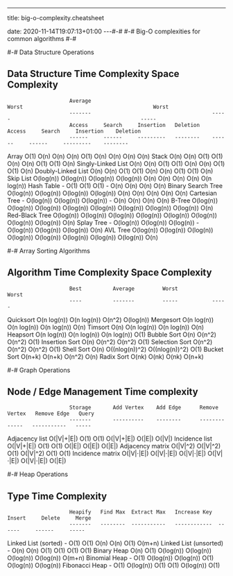 ---
title: big-o-complexity.cheatsheet

date: 2020-11-14T19:07:13+01:00
---#-#
#-# Big-O complexities for common algorithms
#-#

#-# Data Structure Operations

Data Structure          Time Complexity                                                                              Space Complexity
-------------------------------------------------------------------------------------------------------------------------------------
                        Average                                       Worst                                          Worst
                        -------                                       -----                                          -----
                        Access     Search     Insertion   Deletion    Access     Search     Insertion    Deletion
                        ------     ------     ---------   --------    ------     ------     ---------    --------
Array                   O(1)       O(n)       O(n)        O(n)        O(1)       O(n)       O(n)         O(n)        O(n)
Stack                   O(n)       O(n)       O(1)        O(1)        O(n)       O(n)       O(1)         O(1)        O(n)
Singly-Linked List      O(n)       O(n)       O(1)        O(1)        O(n)       O(n)       O(1)         O(1)        O(n)
Doubly-Linked List      O(n)       O(n)       O(1)        O(1)        O(n)       O(n)       O(1)         O(1)        O(n)
Skip List               O(log(n))  O(log(n))  O(log(n))   O(log(n))   O(n)       O(n)       O(n)         O(n)        O(n log(n))
Hash Table              -          O(1)       O(1)        O(1)        -          O(n)       O(n)         O(n)        O(n)
Binary Search Tree      O(log(n))  O(log(n))  O(log(n))   O(log(n))   O(n)       O(n)       O(n)         O(n)        O(n)
Cartesian Tree          -          O(log(n))  O(log(n))   O(log(n))   -          O(n)       O(n)         O(n)        O(n)
B-Tree                  O(log(n))  O(log(n))  O(log(n))   O(log(n))   O(log(n))  O(log(n))  O(log(n))    O(log(n))   O(n)
Red-Black Tree          O(log(n))  O(log(n))  O(log(n))   O(log(n))   O(log(n))  O(log(n))  O(log(n))    O(log(n))   O(n)
Splay Tree              -          O(log(n))  O(log(n))   O(log(n))   -          O(log(n))  O(log(n))    O(log(n))   O(n)
AVL Tree                O(log(n))  O(log(n))  O(log(n))   O(log(n))   O(log(n))  O(log(n))  O(log(n))    O(log(n))   O(n)


#-# Array Sorting Algorithms

Algorithm               Time Complexity                               Space Complexity
--------------------------------------------------------------------------------------
                        Best          Average         Worst           Worst
                        ----          -------         -----           -----
Quicksort               O(n log(n))   O(n log(n))     O(n^2)          O(log(n))
Mergesort               O(n log(n))   O(n log(n))     O(n log(n))     O(n)
Timsort                 O(n)          O(n log(n))     O(n log(n))     O(n)
Heapsort                O(n log(n))   O(n log(n))     O(n log(n))     O(1)
Bubble Sort             O(n)          O(n^2)          O(n^2)          O(1)
Insertion Sort          O(n)          O(n^2)          O(n^2)          O(1)
Selection Sort          O(n^2)        O(n^2)          O(n^2)          O(1)
Shell Sort              O(n)          O((nlog(n))^2)  O((nlog(n))^2)  O(1)
Bucket Sort             O(n+k)        O(n+k)          O(n^2)          O(n)
Radix Sort              O(nk)         O(nk)           O(nk)           O(n+k)


#-# Graph Operations

Node / Edge Management  Time complexity
-----------------------------------------------------------------------------------------------------
                        Storage       Add Vertex    Add Edge      Remove Vertex   Remove Edge   Query
                        -------       ----------    --------      -------------   -----------   -----
Adjacency list          O(|V|+|E|)    O(1)          O(1)          O(|V|+|E|)      O(|E|)        O(|V|)
Incidence list          O(|V|+|E|)    O(1)          O(1)          O(|E|)          O(|E|)        O(|E|)
Adjacency matrix        O(|V|^2)      O(|V|^2)      O(1)          O(|V|^2)        O(1)          O(1)
Incidence matrix        O(|V|⋅|E|)    O(|V|⋅|E|)    O(|V|⋅|E|)    O(|V|⋅|E|)      O(|V|⋅|E|)    O(|E|)


#-# Heap Operations

Type                    Time Complexity
---------------------------------------------------------------------------------------------------
                        Heapify   Find Max  Extract Max   Increase Key  Insert     Delete     Merge
                        -------   --------  -----------   ------------  ------     ------     -----
Linked List (sorted)    -         O(1)      O(1)          O(n)          O(n)       O(1)       O(m+n)
Linked List (unsorted)  -         O(n)      O(n)          O(1)          O(1)       O(1)       O(1)
Binary Heap             O(n)      O(1)      O(log(n))     O(log(n))     O(log(n))  O(log(n))  O(m+n)
Binomial Heap           -         O(1)      O(log(n))     O(log(n))     O(1)       O(log(n))  O(log(n))
Fibonacci Heap          -         O(1)      O(log(n))     O(1)          O(1)       O(log(n))  O(1)



